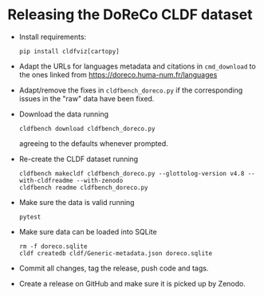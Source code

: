 # Releasing the DoReCo CLDF dataset

- Install requirements:
  ```shell
  pip install cldfviz[cartopy]
  ```

- Adapt the URLs for languages metadata and citations in `cmd_download` to the ones linked from 
  https://doreco.huma-num.fr/languages
- Adapt/remove the fixes in `cldfbench_doreco.py` if the corresponding issues in the "raw" data
  have been fixed.
- Download the data running
  ```shell
  cldfbench download cldfbench_doreco.py
  ```
  agreeing to the defaults whenever prompted.  
- Re-create the CLDF dataset running
  ```shell
  cldfbench makecldf cldfbench_doreco.py --glottolog-version v4.8 --with-cldfreadme --with-zenodo
  cldfbench readme cldfbench_doreco.py
  ```
- Make sure the data is valid running
  ```shell
  pytest
  ```
- Make sure data can be loaded into SQLite
  ```shell
  rm -f doreco.sqlite
  cldf createdb cldf/Generic-metadata.json doreco.sqlite
  ```
- Commit all changes, tag the release, push code and tags.
- Create a release on GitHub and make sure it is picked up by Zenodo.
